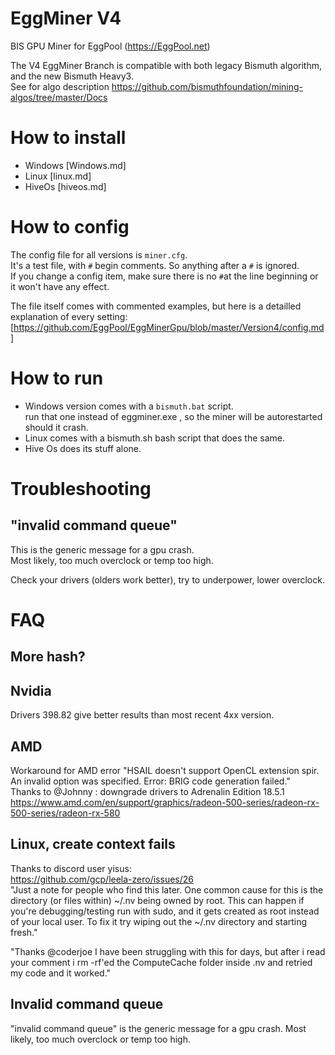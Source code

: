 # EggMiner V4

BIS GPU Miner for EggPool (https://EggPool.net)

The V4 EggMiner Branch is compatible with both legacy Bismuth algorithm, and the new Bismuth Heavy3.  
See for algo description https://github.com/bismuthfoundation/mining-algos/tree/master/Docs


# How to install

- Windows [Windows.md]
- Linux [linux.md]
- HiveOs [hiveos.md]

# How to config

The config file for all versions is `miner.cfg`.  
It's a test file, with `#` begin comments. So anything after a `#` is ignored.  
If you change a config item, make sure there is no `#`at the line beginning or it won't have any effect.

The file itself comes with commented examples, but here is a detailled explanation of every setting:
[https://github.com/EggPool/EggMinerGpu/blob/master/Version4/config.md]


# How to run

- Windows version comes with a `bismuth.bat` script.  
  run that one instead of eggminer.exe , so the miner will be autorestarted should it crash.
- Linux comes with a bismuth.sh bash script that does the same.
- Hive Os does its stuff alone.


# Troubleshooting

## "invalid command queue" 

This is the generic message for a gpu crash.   
Most likely, too much overclock or temp too high.

Check your drivers (olders work better), try to underpower, lower overclock.

# FAQ

## More hash?

## Nvidia
Drivers 398.82 give better results than most recent 4xx version.

## AMD
Workaround for AMD error "HSAIL doesn't support OpenCL extension spir. An invalid option was specified. Error: BRIG code generation failed."  
Thanks to @Johnny : downgrade drivers to Adrenalin Edition 18.5.1  
https://www.amd.com/en/support/graphics/radeon-500-series/radeon-rx-500-series/radeon-rx-580

## Linux, create context fails
Thanks to discord user yisus:  
https://github.com/gcp/leela-zero/issues/26  
"Just a note for people who find this later. One common cause for this is the directory (or files within) ~/.nv being owned by root. This can happen if you're debugging/testing run with sudo, and it gets created as root instead of your local user. To fix it try wiping out the ~/.nv directory and starting fresh."  

"Thanks @coderjoe I have been struggling with this for days, but after i read your comment i rm -rf'ed the ComputeCache folder inside .nv and retried my code and it worked."

## Invalid command queue
"invalid command queue" is the generic message for a gpu crash. Most likely, too much overclock or temp too high.
